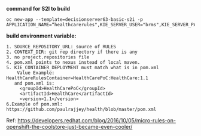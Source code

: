 **command for S2I to build**

```
oc new-app --template=decisionserver63-basic-s2i -p APPLICATION_NAME=“healthcarerules",KIE_SERVER_USER="brms",KIE_SERVER_PASSWORD="Password@123",SOURCE_REPOSITORY_URL="https://gitw.health.com/Santosh.Srivastava/brms.git",SOURCE_REPOSITORY_REF=master,KIE_CONTAINER_DEPLOYMENT=“HealthCareRulesContainer=HealthCarePoC:HealthCare:1.0",CONTEXT_DIR=“HealthCare”
```


**build environment variable:**
	
	1. SOURCE_REPOSITORY_URL: source of RULES
	2. CONTEXT_DIR: git rep directory if there is any
	3. no project.repositories file
	4. pom.xml points to nexus instead of local maven.
	5. KIE_CONTAINER_DEPLOYMENT must match what is in pom.xml
		Value Example: HealthCareRulesContainer=HealthCarePoC:HealthCare:1.1
	   and pom.xml is: 
		 <groupId>HealthCarePoC</groupId>
 		 <artifactId>HealthCare</artifactId>
 		 <version>1.1</version>
	6.Example of pom.xml: https://github.com/paulrajjey/health/blob/master/pom.xml

Ref: https://developers.redhat.com/blog/2016/10/05/micro-rules-on-openshift-the-coolstore-just-became-even-cooler/

